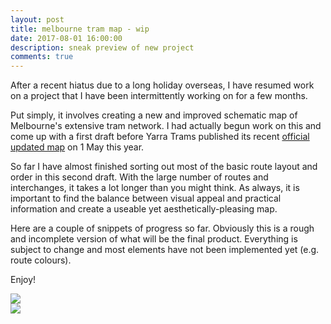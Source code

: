 ```yaml
---
layout: post
title: melbourne tram map - wip
date: 2017-08-01 16:00:00
description: sneak preview of new project
comments: true
---
```


After a recent hiatus due to a long holiday overseas, I have resumed work on a project that I have been intermittently working on for a few months.

Put simply, it involves creating a new and improved schematic map of Melbourne's extensive tram network. I had actually begun work on this and come up with a first draft before Yarra Trams published its recent <a href="https://static.ptv.vic.gov.au/public-transport-victoria/1491350490/PTVH2153_TramNetworkMap_A3_L_March2017_v1_FA_LOCKED.pdf">official updated map</a> on 1 May this year.

So far I have almost finished sorting out most of the basic route layout and order in this second draft. With the large number of routes and interchanges, it takes a lot longer than you might think. As always, it is important to find the balance between visual appeal and practical information and create a useable yet aesthetically-pleasing map.

Here are a couple of snippets of progress so far. Obviously this is a rough and incomplete version of what will be the final product. Everything is subject to change and most elements have not been implemented yet (e.g. route colours).

Enjoy!

<div class="img_row">
	<img class="col three" src="{{ site.baseurl }}/img/tram_schematic_map_2017/Tram WIP 1.JPG">
</div>

<div class="img_row">
	<img class="col three" src="{{ site.baseurl }}/img/tram_schematic_map_2017/Tram WIP 2.JPG">
</div>